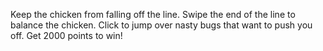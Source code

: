 Keep the chicken from falling off the line. Swipe the end of the line to balance the chicken. Click to jump over nasty bugs that want to push you off. Get 2000 points to win!